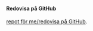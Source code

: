 #### Redovisa på GitHub

[repot för me/redovisa på GitHub](https://github.com/WissamSawah/ramverk1).
